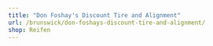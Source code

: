 ```yaml
---
title: "Don Foshay's Discount Tire and Alignment"
url: /brunswick/don-foshays-discount-tire-and-alignment/
shop: Reifen
---
```

